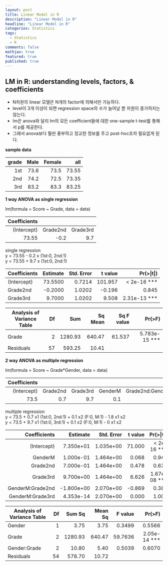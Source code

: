 ```yaml
---
layout: post
title: Linear Model in R
description: "Linear Model in R"
headline: "Linear Model in R"
categories: Statistics
tags: 
  - Statistics
  - R
comments: false
mathjax: true
featured: true
published: true
---
```



## LM in R: understanding levels, factors, & coefficients


- N차원의 linear 모델은 N개의 factor에 의해서만 가능하다.
- level이 3개 이상이 되면 regression space의 수가 늘어날 뿐 차원이 증가하지는 않는다.
- lm은 anova와 달리 lm의 모든 coefficient들에 대한 one-sample t-test를 통해서 p를 제공한다.
- 그래서 anova보다 훨씬 풍부하고 정교한 정보를 주고 post-hoc조차 필요없게 된다.

**sample data**

grade|Male |Female|all
--:  |--:  |--:   |--:
 1st | 73.6| 73.5 | 73.55 
 2nd | 74.2| 72.5 | 73.35
 3rd | 83.2| 83.3 | 83.25  

**1 way ANOVA as single regression**

lm(formula = Score ~ Grade, data = data)

Coefficients|        |        |       
--:         |--:     |--:
(Intercept) |Grade2nd|Grade3rd
73.55       |  -0.2  |  9.7  


single regression  
y = 73.55 - 0.2 x (1st:0, 2nd:1)        
y = 73.55 + 9.7 x (1st:0, 2nd:1)

Coefficients| Estimate| Std. Error| t value| Pr(>&#124;t&#124;)
---         |--:      |--:        |--:     |--:
(Intercept) | 73.5500 |    0.7214 | 101.957|  < 2e-16 \***
Grade2nd    |-0.2000  |   1.0202  |-0.196  |   0.845    
Grade3rd    |9.7000   |   1.0202  | 9.508  | 2.31e-13 \***

Analysis of Variance Table|Df |Sum    |Sq Mean |Sq F value|Pr(>F)    
---                       |--:|--:    |--:     |--:       |--:
Grade                     | 2 |1280.93| 640.47 | 61.537   | 5.783e-15 ***
Residuals                 | 57| 593.25|  10.41

**2 way ANOVA as multiple regression**

lm(formula = Score ~ Grade*Gender, data = data)

Coefficients|        |        |       |                |                |
--:         |--:     |--:     |--:    |--:             |--:
(Intercept) |Grade2nd|Grade3rd|GenderM|Grade2nd:GenderM|Grade3rd:GenderM  
        73.5|     0.7|     9.7|    0.1|            -1.8|               0  

multiple regression  
y = 73.5 + 0.7 x1 (1st:0, 2nd:1) + 0.1 x2 (F:0, M:1) - 1.8 x1 x2      
y = 73.5 + 9.7 x1 (1st:0, 3rd:1) + 0.1 x2 (F:0, M:1) - 0 x1 x2

Coefficients    |  Estimate |Std. Error |t value |Pr(>&#124;t&#124;)    
--:             |--:        |--:        |--:     |--:
(Intercept)     |  7.350e+01|  1.035e+00|  71.000|  < 2e-16 \***
GenderM         |  1.000e-01|  1.464e+00|   0.068|    0.946    
Grade2nd        |  7.000e-01|  1.464e+00|   0.478|    0.634    
Grade3rd        |  9.700e+00|  1.464e+00|   6.626| 1.67e-08 \***
GenderM:Grade2nd| -1.800e+00|  2.070e+00|  -0.869|    0.388    
GenderM:Grade3rd|  4.353e-14|  2.070e+00|   0.000|    1.000    

Analysis of Variance Table|Df |Sum Sq |Mean Sq|F value|Pr(>F)    
---                       |--:|--:    |--:    |--:    |--:
Gender                    |1  |3.75   |3.75   |0.3499 |0.5566    
Grade                     |2  |1280.93|640.47 |59.7636|2.05e-14 \***
Gender:Grade              |2  |10.80  |5.40   |0.5039 |0.6070    
Residuals                 |54 |578.70 |10.72  |       |            
